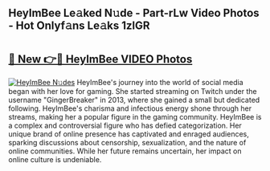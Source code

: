 ## HeyImBee Le𝚊ked N𝚞de - Part-rLw Video Photos - Hot Onlyf𝚊ns Le𝚊ks 1zlGR

# <h2><a href="http://ab64549.deff.icu/?id=HeyImBee">🔗 New 👉🔴 HeyImBee VIDEO Photos</a></h2>

[![HeyImBee N𝚞des](https://i.imgur.com/rIISA9y.gif)](http://ab64549.deff.icu/?id=HeyImBee)
HeyImBee's journey into the world of social media began with her love for gaming. She started streaming on Twitch under the username "GingerBreaker" in 2013, where she gained a small but dedicated following. HeyImBee's charisma and infectious energy shone through her streams, making her a popular figure in the gaming community. HeyImBee is a complex and controversial figure who has defied categorization. Her unique brand of online presence has captivated and enraged audiences, sparking discussions about censorship, sexualization, and the nature of online communities. While her future remains uncertain, her impact on online culture is undeniable.
